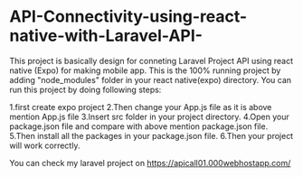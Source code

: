 # API-Connectivity-using-react-native-with-Laravel-API-
This project is basically design for conneting Laravel Project API using react native (Expo) for making mobile app.
This is the 100% running project by adding "node_modules" folder in your react native(expo) directory. 
You can run this project by doing following steps:
   
   1.first create expo project
   2.Then change your App.js file as it is above mention App.js file
   3.Insert src folder in your project directory.
   4.Open your package.json file and compare with above mention package.json file.
   5.Then install all the packages in your package.json file.
   6.Then your project will work correctly.

You can check my laravel project on https://apicall01.000webhostapp.com/

